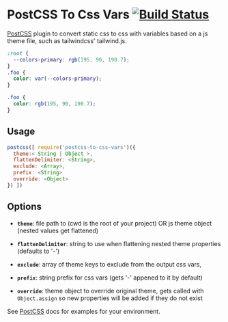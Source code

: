 # PostCSS To Css Vars [![Build Status][ci-img]][ci]

[PostCSS] plugin to convert static css to css with variables based on a js theme file, such as tailwindcss' tailwind.js.

[postcss]: https://github.com/postcss/postcss
[ci-img]: https://travis-ci.org/bdolly/postcss-to-css-vars.svg
[ci]: https://travis-ci.org/bdolly/postcss-to-css-vars

```css
:root {
  --colors-primary: rgb(195, 90, 190.7);
}
.foo {
  color: var(--colors-primary);
}
```

```css
.foo {
  color: rgb(195, 90, 190.7);
}
```

## Usage

```js
postcss([ require('postcss-to-css-vars')({
  theme:< String | Object >,
  flattenDelimiter: <String>,
  exclude: <Array>,
  prefix: <String>
  override: <Object>
}) ])
```

## Options

* **`theme`**: file path to (cwd is the root of your project) OR js theme object (nested values get flattened)

* **`flattenDelimiter`**: string to use when flattening nested theme properties (defaults to '-')

* **`exclude`**: array of theme keys to exclude from the output css vars,

* **`prefix`**: string prefix for css vars (gets '-' appened to it by default)

* **`override`**: theme object to override original theme, gets called with `Object.assign` so new properties will be added if they do not exist

See [PostCSS] docs for examples for your environment.
